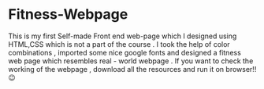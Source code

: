 # Fitness-Webpage
This is my first Self-made Front end web-page which I designed using HTML,CSS which is not a part of the course . I took the help of color combinations , imported some nice google fonts and designed a fitness web page which resembles real - world webpage . If you want to check the working of the webpage , download all the resources and run it on browser!! 😉
